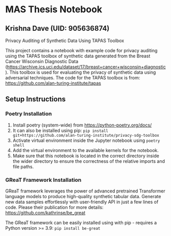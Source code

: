 # MAS Thesis Notebook
## Krishna Dave (UID: 905636874)

Privacy Auditing of Synthetic Data Using TAPAS Toolbox

This project contains a notebook with example code for privacy auditing using the TAPAS toolbox of synthetic data generated from the Breast Cancer Wisconsin Diagnostic Data (https://archive.ics.uci.edu/dataset/17/breast+cancer+wisconsin+diagnostic). This toolbox is used for evaluating the privacy of synthetic data using adversarial techniques. The code for the TAPAS toolbox is from: https://github.com/alan-turing-institute/tapas 

## Setup Instructions

### Poetry Installation
1. Install poetry (system-wide) from https://python-poetry.org/docs/ 
2. It can also be installed using pip: `pip install git+https://github.com/alan-turing-institute/privacy-sdg-toolbox`
3. Activate virtual environment inside the Jupyter notebook using `poetry shell`
4. Add the virtual environment to the available kernels for the notebook.
5. Make sure that this notebook is located in the correct directory inside the wider directory to ensure the correctness of the relative imports and file paths.

### GReaT Framework Installation
GReaT framework leverages the power of advanced pretrained Transformer language models to produce high-quality synthetic tabular data. Generate new data samples effortlessly with user-friendly API in just a few lines of code. Please their publication for more details: https://github.com/kathrinse/be_great

The GReaT framework can be easily installed using with pip - requires a Python version >= 3.9:
`pip install be-great`
